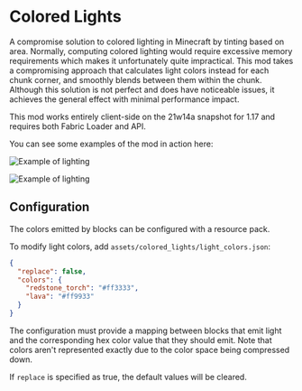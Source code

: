 # Colored Lights
A compromise solution to colored lighting in Minecraft by tinting based on area.
Normally, computing colored lighting would require excessive memory requirements which makes it unfortunately quite impractical. 
This mod takes a compromising approach that calculates light colors instead for each chunk corner, and smoothly blends between them within the chunk.
Although this solution is not perfect and does have noticeable issues, it achieves the general effect with minimal performance impact.

This mod works entirely client-side on the 21w14a snapshot for 1.17 and requires both Fabric Loader and API.

You can see some examples of the mod in action here:

![Example of lighting](https://i.imgur.com/mekeDny.png)

![Example of lighting](https://i.imgur.com/UG3IiH6.jpeg)


## Configuration
The colors emitted by blocks can be configured with a resource pack.

To modify light colors, add `assets/colored_lights/light_colors.json`:
```json
{
  "replace": false,
  "colors": {
    "redstone_torch": "#ff3333",
    "lava": "#ff9933"
  }
}
```

The configuration must provide a mapping between blocks that emit light and the corresponding hex color value that they should emit.
Note that colors aren't represented exactly due to the color space being compressed down.

If `replace` is specified as true, the default values will be cleared.
